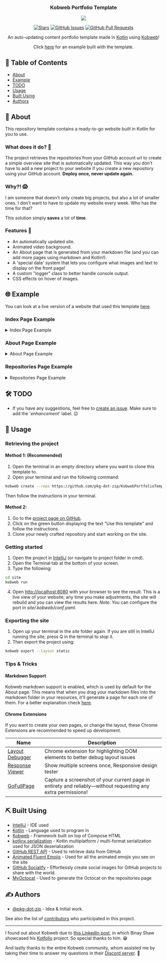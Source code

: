 <h3 align="center">Kobweb Portfolio Template</h3>

<div align="center">

![](docs/image/photo-collage.png.png)

  [![Stars](https://img.shields.io/github/stars/pkg-dot-zip/KobwebPortfolioTemplate.svg)](https://github.com/pkg-dot-zip/KobwebPortfolioTemplate/stargazers)
  [![GitHub Issues](https://img.shields.io/github/issues/pkg-dot-zip/KobwebPortfolioTemplate.svg)](https://github.com/pkg-dot-zip/KobwebPortfolioTemplate/issues)
  [![GitHub Pull Requests](https://img.shields.io/github/issues-pr/pkg-dot-zip/KobwebPortfolioTemplate.svg)](https://github.com/pkg-dot-zip/KobwebPortfolioTemplate/pulls)

</div>

<p align="center">An auto-updating content portfolio template made in <a href="https://kotlinlang.org/">Kotlin</a> using <a href="https://kobweb.varabyte.com/">Kobweb</a>!
</p>
<p align="center">Click <a href="https://www.pkg-dot-zip.com/">here</a> for an example built with the template.
</p>

## 📝 Table of Contents
- [About](#about)
- [Example](#example)
- [TODO](#todo)
- [Usage](#usage)
- [Built Using](#built_using)
- [Authors](#authors)

## 🧐 About <a name = "about"></a>
This repository template contains a ready-to-go website built in Kotlin for you to use. 

### What does it do? 🤔
The project retrieves the repositories from your GitHub account url to create a simple overview site that is automatically updated. This way you don't have to add a new project to your website if you create a new repository using your GitHub account. **Deploy once, never update again.**

### Why?! 😱
I am someone that doesn't only create big projects, but also a lot of smaller ones. I don't want to have to update my website every week. Who has the time for that?

This solution simply **saves** a lot of **time**.

### Features 🌟
- An automatically updated site.
- Animated video background.
- An About page that is generated from your markdown file (and you can add more pages using markdown and Kotlin!).
- A 'special date' system that lets you configure what images and text to display on the front page!
- A custom "logger" class to better handle console output.
- CSS effects on hover of images.

## 🌐 Example <a name = "example"></a>
You can look at a live version of a website that used this template [here](https://pkg-dot-zip.com/).

### Index Page Example
<details>
<summary>
Index Page Example
</summary>

![](docs/image/index.png)
</details>

### About Page Example
<details>
<summary>
About Page Example
</summary>

![](docs/image/about.png)
</details>

### Repositories Page Example
<details>
<summary>
Repositories Page Example
</summary>

![](docs/image/repositories.png)
</details>

## 🛠️ TODO <a name = "todo"></a>
- If you have any suggestions, feel free to [create an issue](https://github.com/pkg-dot-zip/KobwebPortfolioTemplate/issues/new). Make sure to add the '_enhancement_' label. 😉
## 🎈 Usage <a name="usage"></a>
### Retrieving the project
#### Method 1: (**Recommended**)
1. Open the terminal in an empty directory where you want to clone this template to.
1. Open your terminal and run the following command:
```bash
kobweb create --repo https://github.com/pkg-dot-zip/KobwebPortfolioTemplate
```
Then follow the instructions in your terminal.

#### Method 2:
1. Go to the [project page on GitHub](https://github.com/pkg-dot-zip/KobwebPortfolioTemplate).
1. Click on the green button displaying the text "Use this template" and follow the instructions.
1. Clone your newly crafted repository and start working on the site.

### Getting started
1. Open the project in [IntelliJ](https://www.jetbrains.com/idea/) (or navigate to project folder in cmd).
1. Open the Terminal tab at the bottom of your screen.
1. Type the following:

```bash
cd site
kobweb run
```
4. Open [http://localhost:8080](http://localhost:8080) with your browser to see the result. This is a live view of your website; any time you make adjustments, the site will rebuild and you can view the results here.
*Note*: You can configure the port in *site/.kobweb/conf.yaml*.

### Exporting the site
1. Open up your terminal in the *site* folder again. If you are still in IntelliJ running the site, press Q in the terminal to stop it.
1. Then export the project using:

```bash
kobweb export --layout static
```

### Tips & Tricks
#### Markdown Support
Kobweb markdown support is enabled, which is used by default for the About page. This means that when you drag your markdown files into the markdown folder in your resources, it'll generate a page for each one of them. For a better explanation check [here](https://github.com/varabyte/kobweb?tab=readme-ov-file#markdown).

#### Chrome Extensions
If you want to create your own pages, or change the layout, these Chrome Extensions are recommended to speed up development.

| Name | Description |
| ---- | ----------- |
| [Layout Debugger](https://chromewebstore.google.com/detail/layout-debugger/gkamnoiedmidgolhlihkamjpfccohilb) | Chrome extension for highlighting DOM elements to better debug layout issues |
| [Response Viewer](https://chromewebstore.google.com/detail/responsive-viewer/inmopeiepgfljkpkidclfgbgbmfcennb) | Show multiple screens once, Responsive design tester |
| [GoFullPage](https://chromewebstore.google.com/detail/gofullpage-full-page-scre/fdpohaocaechififmbbbbbknoalclacl) | Capture a screenshot of your current page in entirety and reliably—without requesting any extra permissions! |

## ⛏️ Built Using <a name = "built_using"></a>
- [IntelliJ](https://www.jetbrains.com/idea/) - IDE used
- [Kotlin](https://kotlinlang.org/) - Language used to program in
- [Kobweb](https://kobweb.varabyte.com/) - Framework built on top of Compose HTML
- [kotlinx.serialization](https://github.com/Kotlin/kotlinx.serialization) -
Kotlin multiplatform / multi-format serialization used for JSON deserialization
- [GitHub REST API](https://docs.github.com/en/rest) - Used to retrieve data from GitHub
- [Animated Fluent Emojis](https://animated-fluent-emoji.vercel.app/) - Used for all the animated emojis you see on the site
- [GitHub Socialify](https://socialify.git.ci/) - Effortlessly create social images for GitHub projects to share with the world. 
- [MyOctocat](https://myoctocat.com/) - Used to generate the Octocat on the repositories page

## ✍️ Authors <a name = "authors"></a>
- [@pkg-dot-zip](https://github.com/pkg-dot-zip) - Idea & Initial work.

See also the list of [contributors](https://github.com/pkg-dot-zip/KobwebPortfolioTemplate/contributors) who participated in this project.

---

I found out about Kobweb due to [this LinkedIn post](https://www.linkedin.com/feed/update/urn:li:activity:7150703760011366400?utm_source=share&utm_medium=member_desktop), in which Binay Shaw showcased his [Kotfolio](https://github.com/binayshaw7777/Kotfolio) project. So special thanks to him. 😁 

And lastly thanks to the entire Kobweb community, whom assisted me by taking their time to answer my questions in their [Discord server](https://discord.gg/9F4Q6r42j2). 🙏